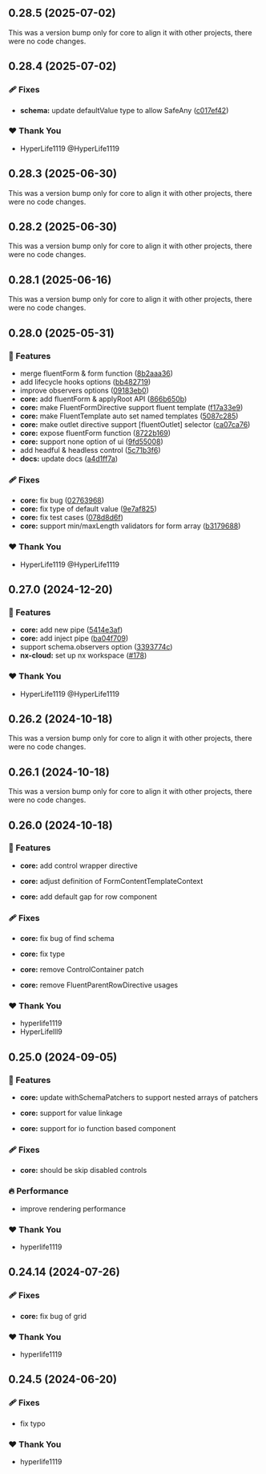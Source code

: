## 0.28.5 (2025-07-02)

This was a version bump only for core to align it with other projects, there were no code changes.

## 0.28.4 (2025-07-02)

### 🩹 Fixes

- **schema:** update defaultValue type to allow SafeAny ([c017ef42](https://github.com/fluent-form/fluent-form/commit/c017ef42))

### ❤️ Thank You

- HyperLife1119 @HyperLife1119

## 0.28.3 (2025-06-30)

This was a version bump only for core to align it with other projects, there were no code changes.

## 0.28.2 (2025-06-30)

This was a version bump only for core to align it with other projects, there were no code changes.

## 0.28.1 (2025-06-16)

This was a version bump only for core to align it with other projects, there were no code changes.

## 0.28.0 (2025-05-31)

### 🚀 Features

- merge fluentForm & form function ([8b2aaa36](https://github.com/fluent-form/fluent-form/commit/8b2aaa36))
- add lifecycle hooks options ([bb482719](https://github.com/fluent-form/fluent-form/commit/bb482719))
- improve observers options ([09183eb0](https://github.com/fluent-form/fluent-form/commit/09183eb0))
- **core:** add fluentForm & applyRoot API ([866b650b](https://github.com/fluent-form/fluent-form/commit/866b650b))
- **core:** make FluentFormDirective support fluent template ([f17a33e9](https://github.com/fluent-form/fluent-form/commit/f17a33e9))
- **core:** make FluentTemplate auto set named templates ([5087c285](https://github.com/fluent-form/fluent-form/commit/5087c285))
- **core:** make outlet directive support [fluentOutlet] selector ([ca07ca76](https://github.com/fluent-form/fluent-form/commit/ca07ca76))
- **core:** expose fluentForm function ([8722b169](https://github.com/fluent-form/fluent-form/commit/8722b169))
- **core:** support none option of ui ([9fd55008](https://github.com/fluent-form/fluent-form/commit/9fd55008))
- add headful & headless control ([5c71b3f6](https://github.com/fluent-form/fluent-form/commit/5c71b3f6))
- **docs:** update docs ([a4d1ff7a](https://github.com/fluent-form/fluent-form/commit/a4d1ff7a))

### 🩹 Fixes

- **core:** fix bug ([02763968](https://github.com/fluent-form/fluent-form/commit/02763968))
- **core:** fix type of default value ([9e7af825](https://github.com/fluent-form/fluent-form/commit/9e7af825))
- **core:** fix test cases ([078d8d6f](https://github.com/fluent-form/fluent-form/commit/078d8d6f))
- **core:** support min/maxLength validators for form array ([b3179688](https://github.com/fluent-form/fluent-form/commit/b3179688))

### ❤️ Thank You

- HyperLife1119 @HyperLife1119

## 0.27.0 (2024-12-20)

### 🚀 Features

- **core:** add new pipe ([5414e3af](https://github.com/fluent-form/fluent-form/commit/5414e3af))
- **core:** add inject pipe ([ba04f709](https://github.com/fluent-form/fluent-form/commit/ba04f709))
- support schema.observers option ([3393774c](https://github.com/fluent-form/fluent-form/commit/3393774c))
- **nx-cloud:** set up nx workspace ([#178](https://github.com/fluent-form/fluent-form/pull/178))

### ❤️ Thank You

- HyperLife1119 @HyperLife1119

## 0.26.2 (2024-10-18)

This was a version bump only for core to align it with other projects, there were no code changes.

## 0.26.1 (2024-10-18)

This was a version bump only for core to align it with other projects, there were no code changes.

## 0.26.0 (2024-10-18)


### 🚀 Features

- **core:** add control wrapper directive

- **core:** adjust definition of FormContentTemplateContext

- **core:** add default gap for row component


### 🩹 Fixes

- **core:** fix bug of find schema

- **core:** fix type

- **core:** remove ControlContainer patch

- **core:** remove FluentParentRowDirective usages


### ❤️  Thank You

- hyperlife1119
- HyperLifelll9

## 0.25.0 (2024-09-05)


### 🚀 Features

- **core:** update withSchemaPatchers to support nested arrays of patchers

- **core:** support for value linkage

- **core:** support for io function based component


### 🩹 Fixes

- **core:** should be skip disabled controls


### 🔥 Performance

- improve rendering performance


### ❤️  Thank You

- hyperlife1119

## 0.24.14 (2024-07-26)


### 🩹 Fixes

- **core:** fix bug of grid


### ❤️  Thank You

- hyperlife1119

## 0.24.5 (2024-06-20)


### 🩹 Fixes

- fix typo


### ❤️  Thank You

- hyperlife1119
